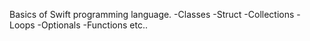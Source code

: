 Basics of Swift programming language.
-Classes
-Struct
-Collections
-Loops
-Optionals
-Functions
etc..
